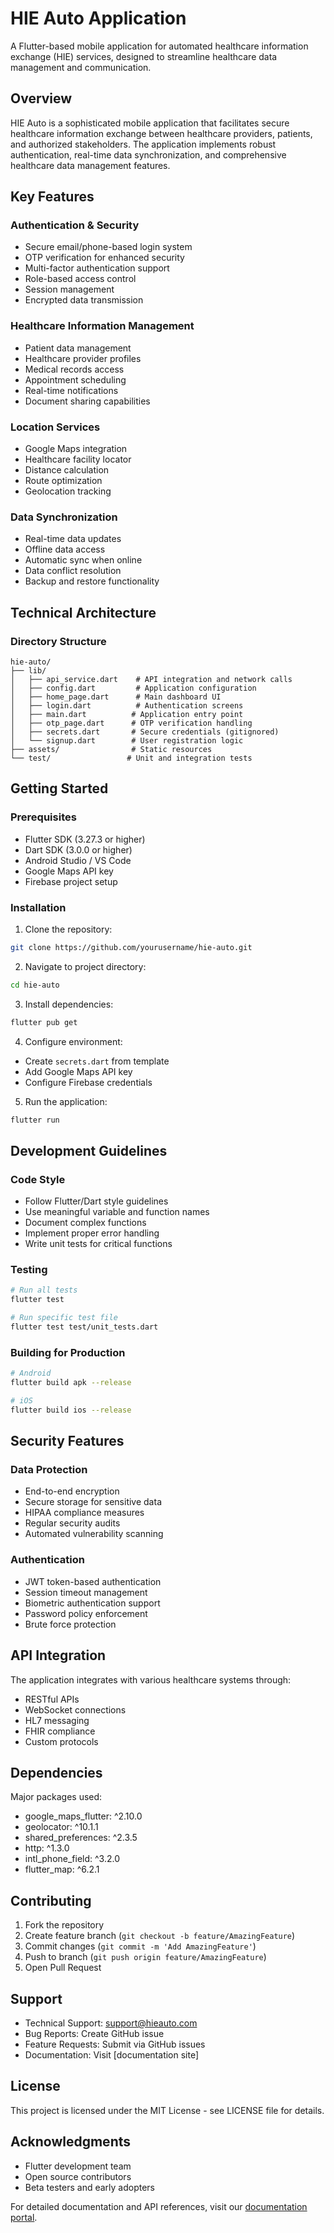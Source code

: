# HIE Auto Application

A Flutter-based mobile application for automated healthcare information exchange (HIE) services, designed to streamline healthcare data management and communication.

## Overview

HIE Auto is a sophisticated mobile application that facilitates secure healthcare information exchange between healthcare providers, patients, and authorized stakeholders. The application implements robust authentication, real-time data synchronization, and comprehensive healthcare data management features.

## Key Features

### Authentication & Security
- Secure email/phone-based login system
- OTP verification for enhanced security
- Multi-factor authentication support
- Role-based access control
- Session management
- Encrypted data transmission

### Healthcare Information Management
- Patient data management
- Healthcare provider profiles
- Medical records access
- Appointment scheduling
- Real-time notifications
- Document sharing capabilities

### Location Services
- Google Maps integration
- Healthcare facility locator
- Distance calculation
- Route optimization
- Geolocation tracking

### Data Synchronization
- Real-time data updates
- Offline data access
- Automatic sync when online
- Data conflict resolution
- Backup and restore functionality

## Technical Architecture

### Directory Structure
```
hie-auto/
├── lib/
│   ├── api_service.dart    # API integration and network calls
│   ├── config.dart         # Application configuration
│   ├── home_page.dart      # Main dashboard UI
│   ├── login.dart          # Authentication screens
│   ├── main.dart          # Application entry point
│   ├── otp_page.dart      # OTP verification handling
│   ├── secrets.dart       # Secure credentials (gitignored)
│   └── signup.dart        # User registration logic
├── assets/                # Static resources
└── test/                 # Unit and integration tests
```

## Getting Started

### Prerequisites
- Flutter SDK (3.27.3 or higher)
- Dart SDK (3.0.0 or higher)
- Android Studio / VS Code
- Google Maps API key
- Firebase project setup

### Installation

1. Clone the repository:
```bash
git clone https://github.com/yourusername/hie-auto.git
```

2. Navigate to project directory:
```bash
cd hie-auto
```

3. Install dependencies:
```bash
flutter pub get
```

4. Configure environment:
- Create `secrets.dart` from template
- Add Google Maps API key
- Configure Firebase credentials

5. Run the application:
```bash
flutter run
```

## Development Guidelines

### Code Style
- Follow Flutter/Dart style guidelines
- Use meaningful variable and function names
- Document complex functions
- Implement proper error handling
- Write unit tests for critical functions

### Testing
```bash
# Run all tests
flutter test

# Run specific test file
flutter test test/unit_tests.dart
```

### Building for Production
```bash
# Android
flutter build apk --release

# iOS
flutter build ios --release
```

## Security Features

### Data Protection
- End-to-end encryption
- Secure storage for sensitive data
- HIPAA compliance measures
- Regular security audits
- Automated vulnerability scanning

### Authentication
- JWT token-based authentication
- Session timeout management
- Biometric authentication support
- Password policy enforcement
- Brute force protection

## API Integration

The application integrates with various healthcare systems through:
- RESTful APIs
- WebSocket connections
- HL7 messaging
- FHIR compliance
- Custom protocols

## Dependencies

Major packages used:
- google_maps_flutter: ^2.10.0
- geolocator: ^10.1.1
- shared_preferences: ^2.3.5
- http: ^1.3.0
- intl_phone_field: ^3.2.0
- flutter_map: ^6.2.1

## Contributing

1. Fork the repository
2. Create feature branch (`git checkout -b feature/AmazingFeature`)
3. Commit changes (`git commit -m 'Add AmazingFeature'`)
4. Push to branch (`git push origin feature/AmazingFeature`)
5. Open Pull Request


## Support

- Technical Support: support@hieauto.com
- Bug Reports: Create GitHub issue
- Feature Requests: Submit via GitHub issues
- Documentation: Visit [documentation site]

## License

This project is licensed under the MIT License - see LICENSE file for details.

## Acknowledgments

- Flutter development team
- Open source contributors
- Beta testers and early adopters

For detailed documentation and API references, visit our [documentation portal](https://docs.hieauto.com).
